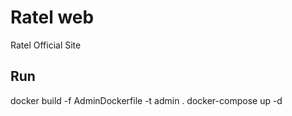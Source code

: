 # Ratel web

Ratel Official Site

## Run

docker build -f AdminDockerfile -t admin  .
docker-compose up -d
